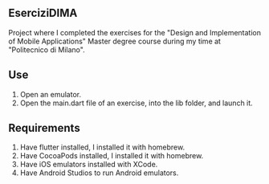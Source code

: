 ## EserciziDIMA

Project where I completed the exercises for the "Design and Implementation of Mobile Applications" Master degree course during my time at "Politecnico di Milano".

## Use

1) Open an emulator.
2) Open the main.dart file of an exercise, into the lib folder, and launch it.

## Requirements

1) Have flutter installed, I installed it with homebrew.
2) Have CocoaPods installed, I installed it with homebrew.
3) Have iOS emulators installed with XCode.
4) Have Android Studios to run Android emulators.
